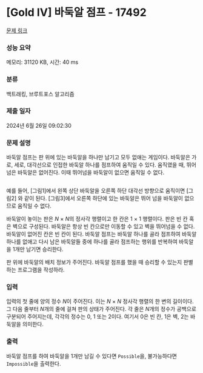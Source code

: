 # [Gold IV] 바둑알 점프 - 17492 

[문제 링크](https://www.acmicpc.net/problem/17492) 

### 성능 요약

메모리: 31120 KB, 시간: 40 ms

### 분류

백트래킹, 브루트포스 알고리즘

### 제출 일자

2024년 6월 26일 09:02:30

### 문제 설명

<p>바둑알 점프는 판 위에 있는 바둑알을 하나만 남기고 모두 없애는 게임이다. 바둑알은 가로, 세로, 대각선으로 인접한 바둑알 하나를 점프하여 움직일 수 있다. 움직였을 때, 뛰어넘은 바둑알은 없어진다. 이때 뛰어넘을 바둑알이 없으면 움직일 수 없다.</p>

<p style="text-align: center;"><img alt="" src="https://upload.acmicpc.net/f7b003c7-b0bb-4815-a8f7-6341049587b4/-/preview/"></p>

<p>예를 들어, [그림1]에서 왼쪽 상단 바둑알을 오른쪽 하단 대각선 방향으로 움직이면 [그림2] 와 같이 된다. [그림3]에서 오른쪽 하단에 있는 바둑알은 뛰어 넘을 바둑알이 없으므로 움직일 수 없다.</p>

<p>바둑알이 놓이는 판은 <em>N</em> × <em>N</em>의 정사각 행렬이고 한 칸은 1 × 1 행렬이다. 판은 빈 칸 혹은 벽으로 구성된다. 바둑알은 항상 빈 칸으로만 이동할 수 있고 벽을 뛰어넘을 수 없다. 바둑알이 없어진 칸은 빈 칸이 된다. 바둑알 점프는 바둑알 하나를 골라 점프하여 바둑알 하나를 없애고 다시 남은 바둑알들 중에 하나를 골라 점프하는 행위를 반복하여 바둑알을 1개만 남기면 승리한다.</p>

<p>판 위에 바둑알의 배치 정보가 주어진다. 바둑알 점프를 했을 때 승리할 수 있는지 판별하는 프로그램을 작성하라.</p>

### 입력 

 <p>입력의 첫 줄에 양의 정수 <em>N</em>이 주어진다. 이는 <em>N</em> × <em>N</em> 정사각 행렬의 한 변의 길이이다. 그 다음 줄부터 <em>N</em>개의 줄에 걸쳐 판의 상태가 주어진다. 각 줄은 <em>N</em>개의 정수가 공백으로 구분되어 주어지는데, 각각의 정수는 0, 1 또는 2이다. 여기서 0은 빈 칸, 1은 벽, 2는 바둑알을 의미한다.</p>

### 출력 

 <p>바둑알 점프를 하여 바둑알을 1개만 남길 수 있다면 <code>Possible</code>을, 불가능하다면 <code>Impossible</code>을 출력한다.</p>

